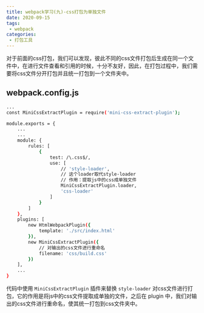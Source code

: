 ```yaml
---
title: webpack学习(九)-css打包为单独文件
date: 2020-09-15
tags:
 - webpack
categories: 
 - 打包工具
---
```


对于前面的css打包，我们可以发现，彼此不同的css文件打包后生成在同一个文件中，在进行文件查看和引用的时候，十分不友好，因此，在打包过程中，我们需要将css文件分开打包并且统一打包到一个文件夹中。

## webpack.config.js

```bash
...
const MiniCssExtractPlugin = require('mini-css-extract-plugin');

module.exports = {
    ...
    ...
    module: {
        rules: [
            {
                test: /\.css$/,
                use: [
                    // 'style-loader',
                    // 这个loader取代style-loader
                    // 作用：提取js中的css成单独文件
                    MiniCssExtractPlugin.loader,
                    'css-loader'
                ]
            }
        ]
    },
    plugins: [
        new HtmlWebpackPlugin({
            template: './src/index.html'
        }),
        new MiniCssExtractPlugin({
            // 对输出的css文件进行重命名
            filename: 'css/build.css'
        })
    ],
    ...
}
```

代码中使用 `MiniCssExtractPlugin` 插件来替换 `style-loader` 对css文件进行打包，它的作用是将js中的css文件提取成单独的文件，之后在 plugin 中，我们对输出的css文件进行重命名，使其统一打包到css文件夹中。